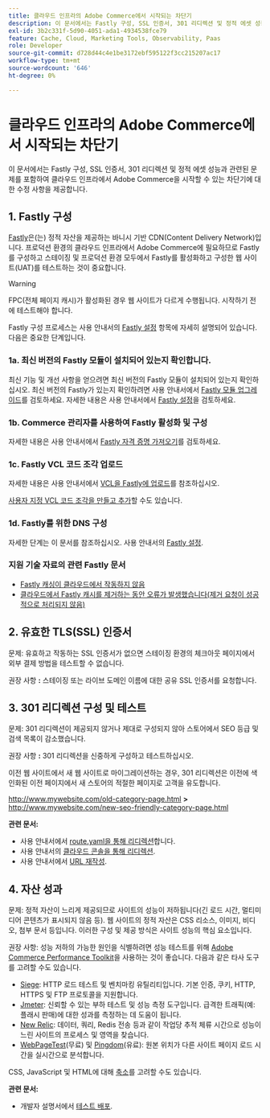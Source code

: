 ```yaml
---
title: 클라우드 인프라의 Adobe Commerce에서 시작되는 차단기
description: 이 문서에서는 Fastly 구성, SSL 인증서, 301 리디렉션 및 정적 에셋 성능과 관련된 문제를 포함하여 클라우드 인프라에서 Adobe Commerce을 시작할 수 있는 차단기에 대한 수정 사항을 제공합니다.
exl-id: 3b2c331f-5d90-4051-ada1-4934538fce79
feature: Cache, Cloud, Marketing Tools, Observability, Paas
role: Developer
source-git-commit: d728d44c4e1be3172ebf595122f3cc215207ac17
workflow-type: tm+mt
source-wordcount: '646'
ht-degree: 0%

---
```


# 클라우드 인프라의 Adobe Commerce에서 시작되는 차단기

이 문서에서는 Fastly 구성, SSL 인증서, 301 리디렉션 및 정적 에셋 성능과 관련된 문제를 포함하여 클라우드 인프라에서 Adobe Commerce을 시작할 수 있는 차단기에 대한 수정 사항을 제공합니다.

## 1. Fastly 구성

[Fastly](https://www.fastly.com/)은(는) 정적 자산을 제공하는 바니시 기반 CDN(Content Delivery Network)입니다. 프로덕션 환경의 클라우드 인프라에서 Adobe Commerce에 필요하므로 Fastly를 구성하고 스테이징 및 프로덕션 환경 모두에서 Fastly를 활성화하고 구성한 웹 사이트(UAT)를 테스트하는 것이 중요합니다.

>[!WARNING]
>
>FPC(전체 페이지 캐시)가 활성화된 경우 웹 사이트가 다르게 수행됩니다. 시작하기 전에 테스트해야 합니다.

Fastly 구성 프로세스는 사용 안내서의 [Fastly 설정](https://experienceleague.adobe.com/docs/commerce-cloud-service/user-guide/cdn/setup-fastly/fastly-configuration.html) 항목에 자세히 설명되어 있습니다. 다음은 중요한 단계입니다.

### 1a. 최신 버전의 Fastly 모듈이 설치되어 있는지 확인합니다.

최신 기능 및 개선 사항을 얻으려면 최신 버전의 Fastly 모듈이 설치되어 있는지 확인하십시오. 최신 버전의 Fastly가 있는지 확인하려면 사용 안내서에서 [Fastly 모듈 업그레이드](https://experienceleague.adobe.com/docs/commerce-cloud-service/user-guide/cdn/setup-fastly/fastly-configuration.html#upgrade-the-fastly-module)를 검토하세요. 자세한 내용은 사용 안내서에서 [Fastly 설정](https://experienceleague.adobe.com/docs/commerce-cloud-service/user-guide/cdn/setup-fastly/fastly-configuration.html)을 검토하세요.

### 1b. Commerce 관리자를 사용하여 Fastly 활성화 및 구성

자세한 내용은 사용 안내서에서 [Fastly 자격 증명 가져오기](https://experienceleague.adobe.com/docs/commerce-cloud-service/user-guide/cdn/setup-fastly/fastly-configuration.html#get-fastly-credentials)를 검토하세요.

### 1c. Fastly VCL 코드 조각 업로드

자세한 내용은 사용 안내서에서 [VCL을 Fastly에 업로드](https://experienceleague.adobe.com/docs/commerce-cloud-service/user-guide/cdn/setup-fastly/fastly-configuration.html)를 참조하십시오.

[사용자 지정 VCL 코드 조각을 만들고 추가](https://experienceleague.adobe.com/docs/commerce-cloud-service/user-guide/cdn/custom-vcl-snippets/fastly-vcl-custom-snippets.html)할 수도 있습니다.

### 1d. Fastly를 위한 DNS 구성


자세한 단계는 이 문서를 참조하십시오. 사용 안내서의 [Fastly 설정](https://experienceleague.adobe.com/docs/commerce-cloud-service/user-guide/cdn/setup-fastly/fastly-configuration.html#update-dns-configuration-with-development-settings).

### 지원 기술 자료의 관련 Fastly 문서

* [Fastly 캐싱이 클라우드에서 작동하지 않음](/help/troubleshooting/miscellaneous/fastly-caching-is-not-working-on-magento-cloud.md)
* [클라우드에서 Fastly 캐시를 제거하는 동안 오류가 발생했습니다(제거 요청이 성공적으로 처리되지 않음)](/help/troubleshooting/miscellaneous/error-purging-fastly-cache-on-cloud-the-purge-request-was-not-processed-successfully.md)

## 2. 유효한 TLS(SSL) 인증서

문제: 유효하고 작동하는 SSL 인증서가 없으면 스테이징 환경의 체크아웃 페이지에서 외부 결제 방법을 테스트할 수 없습니다.

권장 사항 **:** 스테이징 또는 라이브 도메인 이름에 대한 공유 SSL 인증서를 요청합니다.


## 3. 301 리디렉션 구성 및 테스트

문제: 301 리디렉션이 제공되지 않거나 제대로 구성되지 않아 스토어에서 SEO 등급 및 검색 목록이 감소했습니다.

권장 사항 **:** 301 리디렉션을 신중하게 구성하고 테스트하십시오.

이전 웹 사이트에서 새 웹 사이트로 마이그레이션하는 경우, 301 리디렉션은 이전에 색인화된 이전 페이지에서 새 스토어의 적절한 페이지로 고객을 유도합니다.

http://www.mywebsite.com/old-category-page.html **>** http://www.mywebsite.com/new-seo-friendly-category-page.html

**관련 문서:**

* 사용 안내서에서 [route.yaml을 통해 리디렉션](https://experienceleague.adobe.com/docs/commerce-cloud-service/user-guide/configure/routes/redirects.html)합니다.
* 사용 안내서의 [클라우드 콘솔을 통해 리디렉션](https://experienceleague.adobe.com/docs/commerce-cloud-service/user-guide/project/overview.html).
* 사용 안내서에서 [URL 재작성](https://experienceleague.adobe.com/docs/commerce-admin/marketing/seo/url-rewrites/url-rewrite.html).

## 4. 자산 성과

문제: 정적 자산이 느리게 제공되므로 사이트의 성능이 저하됩니다(긴 로드 시간, 멀티미디어 콘텐츠가 표시되지 않음 등). 웹 사이트의 정적 자산은 CSS 리소스, 이미지, 비디오, 첨부 문서 등입니다. 이러한 구성 및 제공 방식은 사이트 성능의 핵심 요소입니다.

권장 사항: 성능 저하의 가능한 원인을 식별하려면 성능 테스트를 위해 [Adobe Commerce Performance Toolkit](https://github.com/magento/magento2/tree/2.3/setup/performance-toolkit)을 사용하는 것이 좋습니다. 다음과 같은 타사 도구를 고려할 수도 있습니다.

* [Siege](https://www.joedog.org/siege-home/): HTTP 로드 테스트 및 벤치마킹 유틸리티입니다. 기본 인증, 쿠키, HTTP, HTTPS 및 FTP 프로토콜을 지원합니다.
* [Jmeter](https://jmeter.apache.org/): 신뢰할 수 있는 부하 테스트 및 성능 측정 도구입니다. 급격한 트래픽(예: 플래시 판매)에 대한 성과를 측정하는 데 도움이 됩니다.
* [New Relic](https://support.newrelic.com/): 데이터, 쿼리, Redis 전송 등과 같이 작업당 추적 체류 시간으로 성능이 느린 사이트의 프로세스 및 영역을 찾습니다.
* [WebPageTest](https://www.webpagetest.org/)(무료) 및 [Pingdom](https://www.pingdom.com/)(유료): 원본 위치가 다른 사이트 페이지 로드 시간을 실시간으로 분석합니다.

CSS, JavaScript 및 HTML에 대해 [축소](https://experienceleague.adobe.com/docs/commerce-cloud-service/user-guide/configure-store/store-settings.html)를 고려할 수도 있습니다.

**관련 문서:**

* 개발자 설명서에서 [테스트 배포](https://experienceleague.adobe.com/docs/commerce-cloud-service/user-guide/develop/test/staging-and-production.html).
